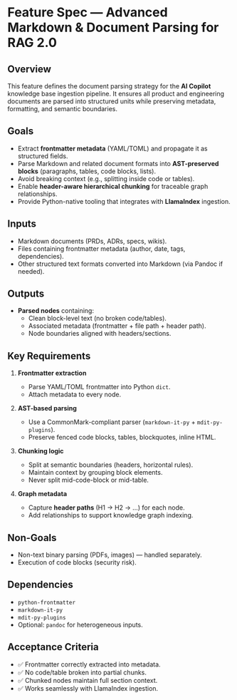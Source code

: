 # Feature Spec — Advanced Markdown & Document Parsing for RAG 2.0

## Overview
This feature defines the document parsing strategy for the **AI Copilot** knowledge base ingestion pipeline. It ensures all product and engineering documents are parsed into structured units while preserving metadata, formatting, and semantic boundaries.

## Goals
- Extract **frontmatter metadata** (YAML/TOML) and propagate it as structured fields.
- Parse Markdown and related document formats into **AST-preserved blocks** (paragraphs, tables, code blocks, lists).
- Avoid breaking context (e.g., splitting inside code or tables).
- Enable **header-aware hierarchical chunking** for traceable graph relationships.
- Provide Python-native tooling that integrates with **LlamaIndex** ingestion.

## Inputs
- Markdown documents (PRDs, ADRs, specs, wikis).
- Files containing frontmatter metadata (author, date, tags, dependencies).
- Other structured text formats converted into Markdown (via Pandoc if needed).

## Outputs
- **Parsed nodes** containing:
  - Clean block-level text (no broken code/tables).
  - Associated metadata (frontmatter + file path + header path).
  - Node boundaries aligned with headers/sections.

## Key Requirements
1. **Frontmatter extraction**
   - Parse YAML/TOML frontmatter into Python `dict`.
   - Attach metadata to every node.

2. **AST-based parsing**
   - Use a CommonMark-compliant parser (`markdown-it-py` + `mdit-py-plugins`).
   - Preserve fenced code blocks, tables, blockquotes, inline HTML.

3. **Chunking logic**
   - Split at semantic boundaries (headers, horizontal rules).
   - Maintain context by grouping block elements.
   - Never split mid-code-block or mid-table.

4. **Graph metadata**
   - Capture **header paths** (H1 → H2 → …) for each node.
   - Add relationships to support knowledge graph indexing.

## Non-Goals
- Non-text binary parsing (PDFs, images) — handled separately.
- Execution of code blocks (security risk).

## Dependencies
- `python-frontmatter`
- `markdown-it-py`
- `mdit-py-plugins`
- Optional: `pandoc` for heterogeneous inputs.

## Acceptance Criteria
- ✅ Frontmatter correctly extracted into metadata.
- ✅ No code/table broken into partial chunks.
- ✅ Chunked nodes maintain full section context.
- ✅ Works seamlessly with LlamaIndex ingestion.

